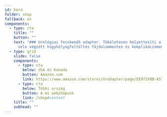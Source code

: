 ```yaml
---
id: hero
folder: shop
fallback: en
components:
  - type: cta
    title: ""
    button: ""
    text: "### Urológiai fecskendő adapter. Tökéletesen helyettesíti a katétert: a
      vele végzett húgyhólyagfeltöltés fájdalommentes és komplikációmentes "
  - type: grid
    slide: false
    components:
      - type: cta
        below: USA és Kanada
        button: Amazon.com
        link: https://www.amazon.com/stores/UroDapter/page/EE971FBB-A516-4E98-A2CD-2B62117F088A
      - type: cta
        below: Többi ország
        button: A mi webshopunk
        link: /shop#content
    title: ""
    subhead: ""
---
```

